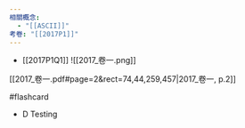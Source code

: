 ```yaml
---
相關概念:
  - "[[ASCII]]"
考卷: "[[2017P1]]"
---
```

* [[2017P1Q1]]
![[2017_卷一.png]]

[[2017_卷一.pdf#page=2&rect=74,44,259,457|2017_卷一, p.2]]

#flashcard
* D
Testing
